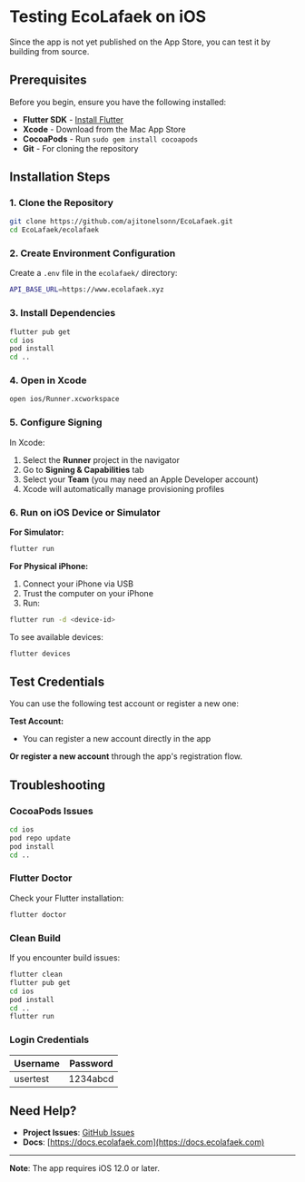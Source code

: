 # Testing EcoLafaek on iOS

Since the app is not yet published on the App Store, you can test it by building from source.

## Prerequisites

Before you begin, ensure you have the following installed:

- **Flutter SDK** - [Install Flutter](https://docs.flutter.dev/get-started/install)
- **Xcode** - Download from the Mac App Store
- **CocoaPods** - Run `sudo gem install cocoapods`
- **Git** - For cloning the repository

## Installation Steps

### 1. Clone the Repository

```bash
git clone https://github.com/ajitonelsonn/EcoLafaek.git
cd EcoLafaek/ecolafaek
```

### 2. Create Environment Configuration

Create a `.env` file in the `ecolafaek/` directory:

```bash
API_BASE_URL=https://www.ecolafaek.xyz
```

### 3. Install Dependencies

```bash
flutter pub get
cd ios
pod install
cd ..
```

### 4. Open in Xcode

```bash
open ios/Runner.xcworkspace
```

### 5. Configure Signing

In Xcode:

1. Select the **Runner** project in the navigator
2. Go to **Signing & Capabilities** tab
3. Select your **Team** (you may need an Apple Developer account)
4. Xcode will automatically manage provisioning profiles

### 6. Run on iOS Device or Simulator

**For Simulator:**

```bash
flutter run
```

**For Physical iPhone:**

1. Connect your iPhone via USB
2. Trust the computer on your iPhone
3. Run:

```bash
flutter run -d <device-id>
```

To see available devices:

```bash
flutter devices
```

## Test Credentials

You can use the following test account or register a new one:

**Test Account:**

- You can register a new account directly in the app

**Or register a new account** through the app's registration flow.

## Troubleshooting

### CocoaPods Issues

```bash
cd ios
pod repo update
pod install
cd ..
```

### Flutter Doctor

Check your Flutter installation:

```bash
flutter doctor
```

### Clean Build

If you encounter build issues:

```bash
flutter clean
flutter pub get
cd ios
pod install
cd ..
flutter run
```

### Login Credentials

| Username | Password |
| -------- | -------- |
| usertest | 1234abcd |

## Need Help?

- **Project Issues**: [GitHub Issues](https://github.com/ajitonelsonn/EcoLafaek/issues)
- **Docs**: [https://docs.ecolafaek.com](https://docs.ecolafaek.com)

---

**Note**: The app requires iOS 12.0 or later.
